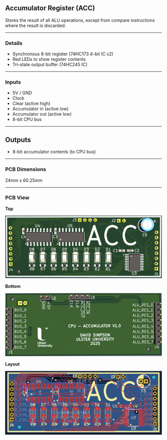 ## Accumulator Register (ACC)

Stores the result of all ALU operations, except from compare instructions where the result is discarded. 

---

### Details

- Synchronous 8-bit register (74HC173 4-bit IC x2)
- Red LEDs to show register contents
- Tri-state output buffer (74HC245 IC)

---

### Inputs

- 5V / GND
- Clock
- Clear (active high)
- Accumulator in (active low)
- Accumulator out (active low)
- 8-bit CPU bus

---

## Outputs

- 8-bit accumulator contents (to CPU bus)

---

### PCB Dimensions

24mm x 60.25mm

---

### PCB View

**Top**

<p align="center">
  <img src="../../images/acc_pcb_top.PNG" alt="accumulator pcb top" width="600"/>
</p>

**Bottom**

<p align="center">
  <img src="../../images/acc_pcb_bottom.PNG" alt="accumulator pcb bottom" width="600"/>
</p>

**Layout**

<p align="center">
  <img src="../../images/acc_pcb_design.PNG" alt="accumulator pcb design" width="600"/>
</p>
